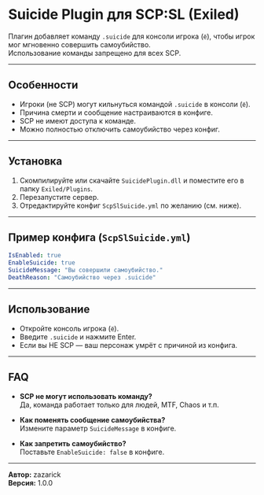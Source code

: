 # Suicide Plugin для SCP:SL (Exiled)

Плагин добавляет команду `.suicide` для консоли игрока (`ё`), чтобы игрок мог мгновенно совершить самоубийство.  
Использование команды запрещено для всех SCP.

---

## Особенности

- Игроки (не SCP) могут кильнуться командой `.suicide` в консоли (`ё`).
- Причина смерти и сообщение настраиваются в конфиге.
- SCP не имеют доступа к команде.
- Можно полностью отключить самоубийство через конфиг.

---

## Установка

1. Скомпилируйте или скачайте `SuicidePlugin.dll` и поместите его в папку `Exiled/Plugins`.
2. Перезапустите сервер.
3. Отредактируйте конфиг `ScpSlSuicide.yml` по желанию (см. ниже).

---

## Пример конфига (`ScpSlSuicide.yml`)

```yaml
IsEnabled: true
EnableSuicide: true
SuicideMessage: "Вы совершили самоубийство."
DeathReason: "Самоубийство через .suicide"
```

---

## Использование

- Откройте консоль игрока (`ё`).
- Введите `.suicide` и нажмите Enter.
- Если вы НЕ SCP — ваш персонаж умрёт с причиной из конфига.

---

## FAQ

- **SCP не могут использовать команду?**  
  Да, команда работает только для людей, MTF, Chaos и т.п.

- **Как поменять сообщение самоубийства?**  
  Измените параметр `SuicideMessage` в конфиге.

- **Как запретить самоубийство?**  
  Поставьте `EnableSuicide: false` в конфиге.

---

**Автор:** zazarick  
**Версия:** 1.0.0  
